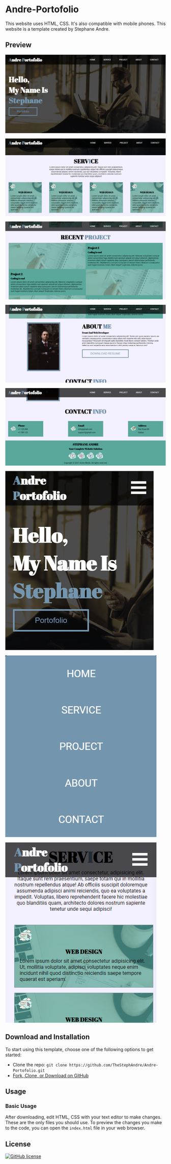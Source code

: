 # Andre-Portofolio

This website uses HTML, CSS. It's also compatible with mobile phones. This website is a template created by Stephane Andre.

## Preview

![Screenshot 1](screenshots/screenshot_1.png)

![Screenshot 2](screenshots/screenshot_2.png)

![Screenshot 2](screenshots/screenshot_3.png)

![Screenshot 2](screenshots/screenshot_4.png)

![Screenshot 2](screenshots/screenshot_5.png)

![Screenshot 2](screenshots/screenshot_6.png)

![Screenshot 2](screenshots/screenshot_7.png)

![Screenshot 2](screenshots/screenshot_8.png)




## Download and Installation

To start using this template, choose one of the following options to get started:

* Clone the repo: `git clone https://github.com/TheStephAndre/Andre-Portofolio.git`
* [Fork, Clone, or Download on GitHub](https://github.com/TheStephAndre/Andre-Portofolio)

## Usage

### Basic Usage

After downloading, edit HTML, CSS with your text editor to make changes. These are the only files you should use. To preview the changes you make to the code, you can open the `index.html` file in your web browser.

## License

[![GitHub license](https://img.shields.io/badge/license-MIT-blue.svg)](https://github.com/TheStephAndre/Andre-Portofolio/blob/master/LICENSE)


